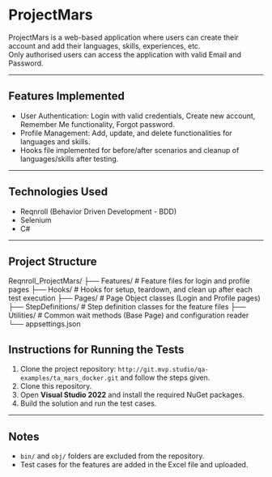 # ProjectMars

ProjectMars is a web-based application where users can create their account and add their languages, skills, experiences, etc.  
Only authorised users can access the application with valid Email and Password.

---

## Features Implemented
- User Authentication: Login with valid credentials, Create new account, Remember Me functionality, Forgot password.
- Profile Management: Add, update, and delete functionalities for languages and skills.
- Hooks file implemented for before/after scenarios and cleanup of languages/skills after testing.

---

## Technologies Used
- Reqnroll (Behavior Driven Development - BDD)
- Selenium
- C#

---

## Project Structure

Reqnroll_ProjectMars/
├── Features/ # Feature files for login and profile pages
├── Hooks/ # Hooks for setup, teardown, and clean up after each test execution
├── Pages/ # Page Object classes (Login and Profile pages)
├── StepDefinitions/ # Step definition classes for the feature files
├── Utilities/ # Common wait methods (Base Page) and configuration reader
└── appsettings.json

## Instructions for Running the Tests
1. Clone the project repository: `http://git.mvp.studio/qa-examples/ta_mars_docker.git` and follow the steps given.
2. Clone this repository.
3. Open **Visual Studio 2022** and install the required NuGet packages.
4. Build the solution and run the test cases.

---

## Notes
- `bin/` and `obj/` folders are excluded from the repository.
- Test cases for the features are added in the Excel file and uploaded.